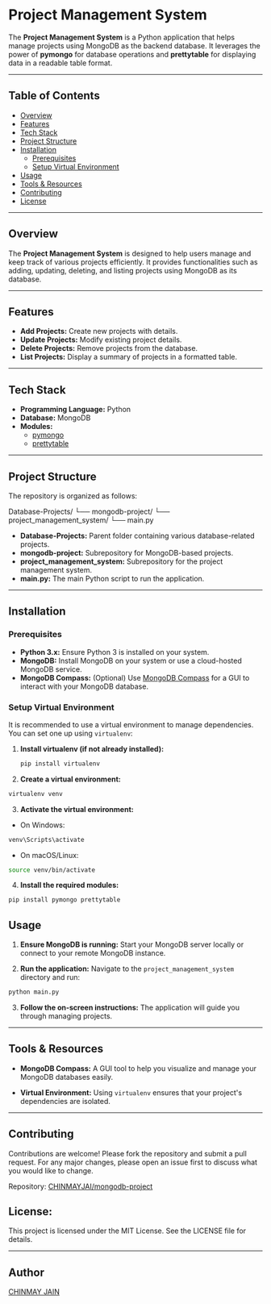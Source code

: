 # Project Management System

The **Project Management System** is a Python application that helps manage projects using MongoDB as the backend database. It leverages the power of **pymongo** for database operations and **prettytable** for displaying data in a readable table format.

---

## Table of Contents

- [Overview](#overview)
- [Features](#features)
- [Tech Stack](#tech-stack)
- [Project Structure](#project-structure)
- [Installation](#installation)
  - [Prerequisites](#prerequisites)
  - [Setup Virtual Environment](#setup-virtual-environment)
- [Usage](#usage)
- [Tools & Resources](#tools--resources)
- [Contributing](#contributing)
- [License](#license)

---

## Overview

The **Project Management System** is designed to help users manage and keep track of various projects efficiently. It provides functionalities such as adding, updating, deleting, and listing projects using MongoDB as its database.

---

## Features

- **Add Projects:** Create new projects with details.
- **Update Projects:** Modify existing project details.
- **Delete Projects:** Remove projects from the database.
- **List Projects:** Display a summary of projects in a formatted table.

---

## Tech Stack

- **Programming Language:** Python
- **Database:** MongoDB
- **Modules:** 
  - [pymongo](https://pypi.org/project/pymongo/)
  - [prettytable](https://pypi.org/project/prettytable/)

---

## Project Structure

The repository is organized as follows:

Database-Projects/ └── mongodb-project/ └── project_management_system/ └── main.py


- **Database-Projects:** Parent folder containing various database-related projects.
- **mongodb-project:** Subrepository for MongoDB-based projects.
- **project_management_system:** Subrepository for the project management system.
- **main.py:** The main Python script to run the application.

---

## Installation

### Prerequisites

- **Python 3.x:** Ensure Python 3 is installed on your system.
- **MongoDB:** Install MongoDB on your system or use a cloud-hosted MongoDB service.
- **MongoDB Compass:** (Optional) Use [MongoDB Compass](https://www.mongodb.com/products/compass) for a GUI to interact with your MongoDB database.

### Setup Virtual Environment

It is recommended to use a virtual environment to manage dependencies. You can set one up using `virtualenv`:

1. **Install virtualenv (if not already installed):**
   ```bash
   pip install virtualenv
   ```
2. **Create a virtual environment:**
```bash
virtualenv venv
```

3. **Activate the virtual environment:**
- On Windows:
```bash
venv\Scripts\activate
```
- On macOS/Linux:
```bash
source venv/bin/activate
```
4. **Install the required modules:**
```bash
pip install pymongo prettytable
```

## Usage
1. **Ensure MongoDB is running:**
Start your MongoDB server locally or connect to your remote MongoDB instance.

2. **Run the application:** Navigate to the `project_management_system` directory and run:

```bash
python main.py
```

3. **Follow the on-screen instructions:**
The application will guide you through managing projects.

---

## Tools & Resources
- **MongoDB Compass:** A GUI tool to help you visualize and manage your MongoDB databases easily.

- **Virtual Environment:** Using `virtualenv` ensures that your project's dependencies are isolated.

---

## Contributing
Contributions are welcome! Please fork the repository and submit a pull request. For any major changes, please open an issue first to discuss what you would like to change.

Repository: [CHINMAYJAI/mongodb-project](https://github.com/CHINMAYJAI/Database-Projects/)


## License: 
This project is licensed under the MIT License. See the LICENSE file for details.

---
## Author
[CHINMAY JAIN](https://github.com/CHINMAYJAI/)